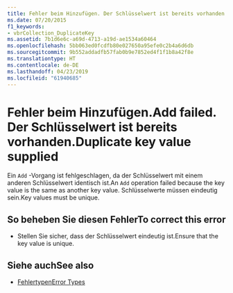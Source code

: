 ```yaml
---
title: Fehler beim Hinzufügen. Der Schlüsselwert ist bereits vorhanden.
ms.date: 07/20/2015
f1_keywords:
- vbrCollection_DuplicateKey
ms.assetid: 7b1d6e6c-a69d-4713-a19d-ae1534a60464
ms.openlocfilehash: 5bb063ed0fcdfb80e027650a95efe0c2b4a6d6db
ms.sourcegitcommit: 9b552addadfb57fab0b9e7852ed4f1f1b8a42f8e
ms.translationtype: HT
ms.contentlocale: de-DE
ms.lasthandoff: 04/23/2019
ms.locfileid: "61940685"
---
```

# <a name="add-failed-duplicate-key-value-supplied"></a><span data-ttu-id="d503d-103">Fehler beim Hinzufügen.</span><span class="sxs-lookup"><span data-stu-id="d503d-103">Add failed.</span></span> <span data-ttu-id="d503d-104">Der Schlüsselwert ist bereits vorhanden.</span><span class="sxs-lookup"><span data-stu-id="d503d-104">Duplicate key value supplied</span></span>
<span data-ttu-id="d503d-105">Ein `Add` -Vorgang ist fehlgeschlagen, da der Schlüsselwert mit einem anderen Schlüsselwert identisch ist.</span><span class="sxs-lookup"><span data-stu-id="d503d-105">An `Add` operation failed because the key value is the same as another key value.</span></span> <span data-ttu-id="d503d-106">Schlüsselwerte müssen eindeutig sein.</span><span class="sxs-lookup"><span data-stu-id="d503d-106">Key values must be unique.</span></span>  
  
## <a name="to-correct-this-error"></a><span data-ttu-id="d503d-107">So beheben Sie diesen Fehler</span><span class="sxs-lookup"><span data-stu-id="d503d-107">To correct this error</span></span>  
  
- <span data-ttu-id="d503d-108">Stellen Sie sicher, dass der Schlüsselwert eindeutig ist.</span><span class="sxs-lookup"><span data-stu-id="d503d-108">Ensure that the key value is unique.</span></span>  
  
## <a name="see-also"></a><span data-ttu-id="d503d-109">Siehe auch</span><span class="sxs-lookup"><span data-stu-id="d503d-109">See also</span></span>

- [<span data-ttu-id="d503d-110">Fehlertypen</span><span class="sxs-lookup"><span data-stu-id="d503d-110">Error Types</span></span>](../../visual-basic/programming-guide/language-features/error-types.md)

